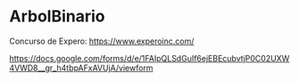 # ArbolBinario

Concurso de Expero: https://www.experoinc.com/  
  
https://docs.google.com/forms/d/e/1FAIpQLSdGuIf6ejEBEcubvtjP0C02UXW4VWD8__gr_h4tbpAFxAVUjA/viewform

